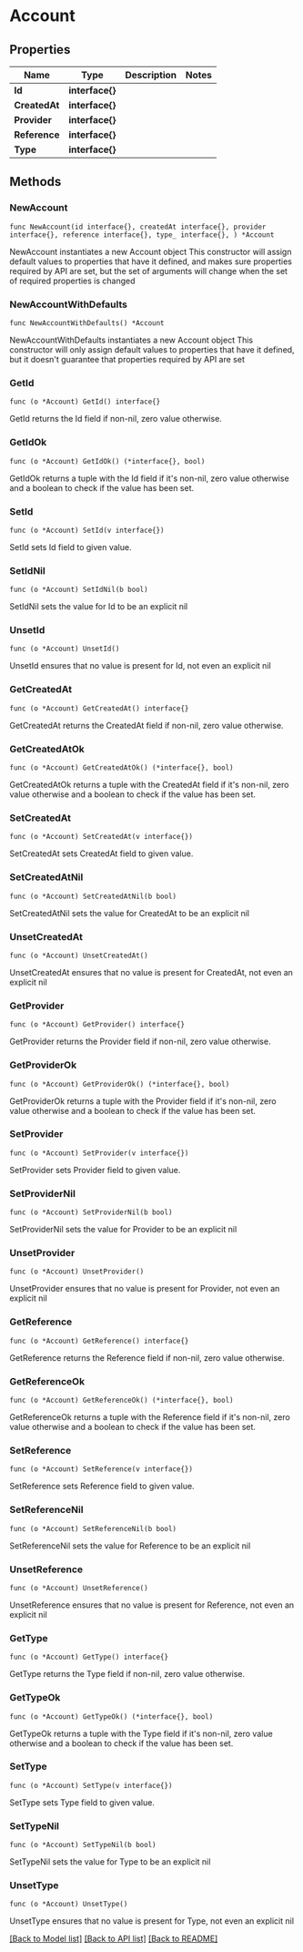# Account

## Properties

Name | Type | Description | Notes
------------ | ------------- | ------------- | -------------
**Id** | **interface{}** |  | 
**CreatedAt** | **interface{}** |  | 
**Provider** | **interface{}** |  | 
**Reference** | **interface{}** |  | 
**Type** | **interface{}** |  | 

## Methods

### NewAccount

`func NewAccount(id interface{}, createdAt interface{}, provider interface{}, reference interface{}, type_ interface{}, ) *Account`

NewAccount instantiates a new Account object
This constructor will assign default values to properties that have it defined,
and makes sure properties required by API are set, but the set of arguments
will change when the set of required properties is changed

### NewAccountWithDefaults

`func NewAccountWithDefaults() *Account`

NewAccountWithDefaults instantiates a new Account object
This constructor will only assign default values to properties that have it defined,
but it doesn't guarantee that properties required by API are set

### GetId

`func (o *Account) GetId() interface{}`

GetId returns the Id field if non-nil, zero value otherwise.

### GetIdOk

`func (o *Account) GetIdOk() (*interface{}, bool)`

GetIdOk returns a tuple with the Id field if it's non-nil, zero value otherwise
and a boolean to check if the value has been set.

### SetId

`func (o *Account) SetId(v interface{})`

SetId sets Id field to given value.


### SetIdNil

`func (o *Account) SetIdNil(b bool)`

 SetIdNil sets the value for Id to be an explicit nil

### UnsetId
`func (o *Account) UnsetId()`

UnsetId ensures that no value is present for Id, not even an explicit nil
### GetCreatedAt

`func (o *Account) GetCreatedAt() interface{}`

GetCreatedAt returns the CreatedAt field if non-nil, zero value otherwise.

### GetCreatedAtOk

`func (o *Account) GetCreatedAtOk() (*interface{}, bool)`

GetCreatedAtOk returns a tuple with the CreatedAt field if it's non-nil, zero value otherwise
and a boolean to check if the value has been set.

### SetCreatedAt

`func (o *Account) SetCreatedAt(v interface{})`

SetCreatedAt sets CreatedAt field to given value.


### SetCreatedAtNil

`func (o *Account) SetCreatedAtNil(b bool)`

 SetCreatedAtNil sets the value for CreatedAt to be an explicit nil

### UnsetCreatedAt
`func (o *Account) UnsetCreatedAt()`

UnsetCreatedAt ensures that no value is present for CreatedAt, not even an explicit nil
### GetProvider

`func (o *Account) GetProvider() interface{}`

GetProvider returns the Provider field if non-nil, zero value otherwise.

### GetProviderOk

`func (o *Account) GetProviderOk() (*interface{}, bool)`

GetProviderOk returns a tuple with the Provider field if it's non-nil, zero value otherwise
and a boolean to check if the value has been set.

### SetProvider

`func (o *Account) SetProvider(v interface{})`

SetProvider sets Provider field to given value.


### SetProviderNil

`func (o *Account) SetProviderNil(b bool)`

 SetProviderNil sets the value for Provider to be an explicit nil

### UnsetProvider
`func (o *Account) UnsetProvider()`

UnsetProvider ensures that no value is present for Provider, not even an explicit nil
### GetReference

`func (o *Account) GetReference() interface{}`

GetReference returns the Reference field if non-nil, zero value otherwise.

### GetReferenceOk

`func (o *Account) GetReferenceOk() (*interface{}, bool)`

GetReferenceOk returns a tuple with the Reference field if it's non-nil, zero value otherwise
and a boolean to check if the value has been set.

### SetReference

`func (o *Account) SetReference(v interface{})`

SetReference sets Reference field to given value.


### SetReferenceNil

`func (o *Account) SetReferenceNil(b bool)`

 SetReferenceNil sets the value for Reference to be an explicit nil

### UnsetReference
`func (o *Account) UnsetReference()`

UnsetReference ensures that no value is present for Reference, not even an explicit nil
### GetType

`func (o *Account) GetType() interface{}`

GetType returns the Type field if non-nil, zero value otherwise.

### GetTypeOk

`func (o *Account) GetTypeOk() (*interface{}, bool)`

GetTypeOk returns a tuple with the Type field if it's non-nil, zero value otherwise
and a boolean to check if the value has been set.

### SetType

`func (o *Account) SetType(v interface{})`

SetType sets Type field to given value.


### SetTypeNil

`func (o *Account) SetTypeNil(b bool)`

 SetTypeNil sets the value for Type to be an explicit nil

### UnsetType
`func (o *Account) UnsetType()`

UnsetType ensures that no value is present for Type, not even an explicit nil

[[Back to Model list]](../README.md#documentation-for-models) [[Back to API list]](../README.md#documentation-for-api-endpoints) [[Back to README]](../README.md)


